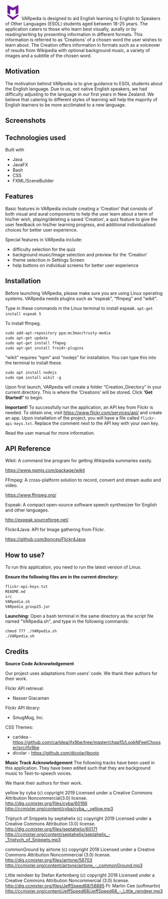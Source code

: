![alt text](https://github.com/adam-p/markdown-here/raw/master/src/common/images/icon48.png "VARpedia by Martin and Will")
VARpedia is designed to aid English learning to English to Speakers of Other Languages (ESOL) students aged between 18-25 years. The application caters to those who learn best visually, aurally or by reading/writing by presenting information in different formats. This information is referred to as ‘Creations’ of a chosen word the user wishes to learn about. The Creation offers information in formats such as a voiceover of results from Wikipedia with optional background music, a variety of images and a subtitle of the chosen word.


## Motivation
The motivation behind VARpedia is to give guidance to ESOL students about the English language. Due to us, not native English speakers, we had difficulty adjusting to the language in our first years in New Zealand. We believe that catering to different styles of learning will help the majority of English learners to be more acclimated to a new language.


## Screenshots



## Technologies used
Built with
* Java
* JavaFX
* Bash
* CSS
* FXML/SceneBuilder


## Features
Basic features in VARpedia include creating a ‘Creation’ that consists of both visual and aural components to help the user learn about a term of his/her wish, playing/deleting a saved ‘Creation’, a quiz feature to give the user feedback on his/her learning progress, and additional individualised choices for better user experience.

Special features in VARpedia include:
* difficulty selection for the quiz 
* background music/Image selection and preview for the ‘Creation’
* theme selection in Settings Screen
* help buttons on individual screens for better user experience


## Installation
Before launching VARpedia, please make sure you are using Linux operating systems. VARpedia needs plugins such as “espeak”, “ffmpeg” and “wikit”. 


Type in these commands in the Linux terminal to install espeak. `apt-get install espeak 5` 


To install ffmpeg.
```
sudo add-apt-repository ppa:mc3man/trusty-media
sudo apt-get update
sudo apt-get install ffmpeg
sudo apt-get install frei0r-plugins
```

“wikit” requires “npm” and “nodejs” for installation. You can type this into the terminal to install these. 
```
sudo apt install nodejs 
sudo npm install wikit -g
```

Upon first launch, VARpedia will create a folder “Creation_Directory” in your current directory. This is where the ‘Creations’ will be stored. Click **‘Get Started!’** to begin.


**Important!**
To successfully run the application, an API key from Flickr is needed. To obtain one, visit https://www.flickr.com/services/api/ and create an app. Upon installation of the project, you will have a file called `flickr-api-keys.txt`. Replace the comment next to the API key with your own key.


Read the user manual for more information.


## API Reference
Wikit: A command line program for getting Wikipedia summaries easily.

https://www.npmjs.com/package/wikit


FFmpeg: A cross-platform solution to record, convert and stream audio and video.

https://www.ffmpeg.org/ 


Espeak: A compact open-source software speech synthesizer for English and other languages.

http://espeak.sourceforge.net/ 


Flickr4Java: API for Image gathering from Flickr.

https://github.com/boncey/Flickr4Java


## How to use?

To run this application, you need to run the latest version of Linux.


**Ensure the following files are in the current directory:**
```
flickr-api-keys.txt	
README.md
src	
VARpedia.sh
VARpedia_group25.jar
```
	
	
**Launching:**
Open a bash terminal in the same directory as the script file named "VARpedia.sh", and type in the following commands:

```
chmod 777 ./VARpedia.sh
./VARpedia.sh
```


## Credits
**Source Code Acknowledgement**

Our project uses adaptations from users' code. We thank their authors for their work.

Flickr API retrieval:
- Nasser Giacaman

Flickr API library:
- SmugMug, Inc.

CSS Themes:
- carldea - https://github.com/carldea/jfx9be/tree/master/chap15/LookNFeelChooser/src/jfx9be
- dicolar - https://github.com/dicolar/jbootx

**Music Track Acknowledgement**
The following tracks have been used in this application. They have been edited such that they are background music to Text-to-speech voices. 

We thank their authors for their work. 

yellow by cyba (c) copyright 2019 
Licensed under a Creative Commons Attribution Noncommercial(3.0) license. 
http://dig.ccmixter.org/files/cyba/60166 
http://ccmixter.org/content/cyba/cyba_-_yellow.mp3

Triptych of Snippets by septahelix (c) copyright 2019 
Licensed under a Creative Commons Attribution (3.0) license. 
http://dig.ccmixter.org/files/septahelix/60171 
http://ccmixter.org/content/septahelix/septahelix_-_Triptych_of_Snippets.mp3

commonGround by airtone (c) copyright 2018 
Licensed under a Creative Commons Attribution Noncommercial (3.0) license. 
http://dig.ccmixter.org/files/airtone/58703 
http://ccmixter.org/content/airtone/airtone_-_commonGround.mp3

Little reindeer by Stefan Kartenberg (c) copyright 2018 
Licensed under a Creative Commons Attribution Noncommercial (3.0) license. 
http://dig.ccmixter.org/files/JeffSpeed68/58885 Ft: Martin Cee (softmartin)
http://ccmixter.org/content/JeffSpeed68/JeffSpeed68_-_Little_reindeer.mp3
